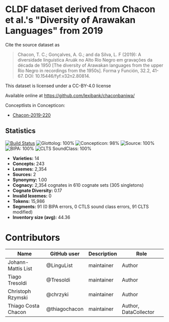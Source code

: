 # CLDF dataset derived from Chacon et al.'s "Diversity of Arawakan Languages" from 2019

Cite the source dataset as

> Chacon, T. C.; Gonçalves, A. G.; and da Silva, L. F (2019): A diversidade linguística Aruák no Alto Rio Negro em gravações da década de 1950 [The diversity of Arawakan languages from the upper Rio Negro in recordings from the 1950s]. Forma y Función, 32.2, 41-67. DOI: 10.15446/fyf.v32n2.80814.

This dataset is licensed under a CC-BY-4.0 license

Available online at https://github.com/lexibank/chaconbaniwa/


Conceptlists in Concepticon:
- [Chacon-2019-220](https://concepticon.clld.org/contributions/Chacon-2019-220)
## Statistics


[![Build Status](https://travis-ci.org/lexibank/chaconbaniwa.svg?branch=master)](https://travis-ci.org/lexibank/chaconbaniwa)
![Glottolog: 100%](https://img.shields.io/badge/Glottolog-100%25-brightgreen.svg "Glottolog: 100%")
![Concepticon: 98%](https://img.shields.io/badge/Concepticon-98%25-green.svg "Concepticon: 98%")
![Source: 100%](https://img.shields.io/badge/Source-100%25-brightgreen.svg "Source: 100%")
![BIPA: 100%](https://img.shields.io/badge/BIPA-100%25-brightgreen.svg "BIPA: 100%")
![CLTS SoundClass: 100%](https://img.shields.io/badge/CLTS%20SoundClass-100%25-brightgreen.svg "CLTS SoundClass: 100%")

- **Varieties:** 14
- **Concepts:** 243
- **Lexemes:** 2,354
- **Sources:** 2
- **Synonymy:** 1.00
- **Cognacy:** 2,354 cognates in 610 cognate sets (305 singletons)
- **Cognate Diversity:** 0.17
- **Invalid lexemes:** 0
- **Tokens:** 15,986
- **Segments:** 91 (0 BIPA errors, 0 CTLS sound class errors, 91 CLTS modified)
- **Inventory size (avg):** 44.36

# Contributors

Name | GitHub user | Description | Role
--- | --- | --- | --- 
Johann-Mattis List | @LinguList | maintainer | Author
Tiago Tresoldi | @Tresoldi | maintainer | Author
Christoph Rzymski | @chrzyki | maintainer | Author
Thiago Costa Chacon | @thiagochacon | maintainer | Author, DataCollector


